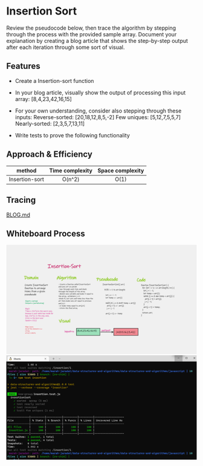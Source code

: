 # Insertion Sort

Review the pseudocode below, then trace the algorithm by stepping through the process with the provided sample array. Document your explanation by creating a blog article that shows the step-by-step output after each iteration through some sort of visual.

## Features

- Create a Insertion-sort function
- In your blog article, visually show the output of processing this input array:
    [8,4,23,42,16,15]
- For your own understanding, consider also stepping through these inputs:
    Reverse-sorted: [20,18,12,8,5,-2]
    Few uniques: [5,12,7,5,5,7]
    Nearly-sorted: [2,3,5,7,13,11]

- Write tests to prove the following functionality

    
## Approach & Efficiency

| method|Time complexity |Space complexity | 
| :---: | :---: | :---: |
|Insertion-sort|O(n^2) | O(1)|

## Tracing

[BLOG.md](./BLOG.md)


## Whiteboard Process

![uml](./ch26.png)
![test](./testinsert.png)




